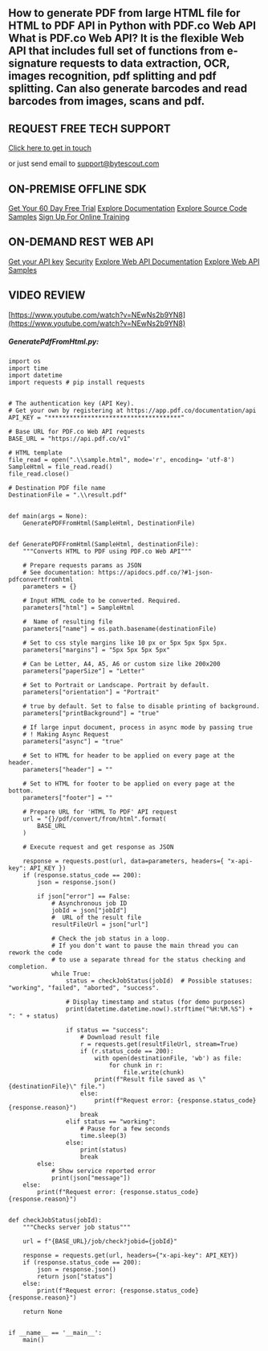 ## How to generate PDF from large HTML file for HTML to PDF API in Python with PDF.co Web API What is PDF.co Web API? It is the flexible Web API that includes full set of functions from e-signature requests to data extraction, OCR, images recognition, pdf splitting and pdf splitting. Can also generate barcodes and read barcodes from images, scans and pdf.

## REQUEST FREE TECH SUPPORT

[Click here to get in touch](https://bytescout.zendesk.com/hc/en-us/requests/new?subject=PDF.co%20Web%20API%20Question)

or just send email to [support@bytescout.com](mailto:support@bytescout.com?subject=PDF.co%20Web%20API%20Question) 

## ON-PREMISE OFFLINE SDK 

[Get Your 60 Day Free Trial](https://bytescout.com/download/web-installer?utm_source=github-readme)
[Explore Documentation](https://bytescout.com/documentation/index.html?utm_source=github-readme)
[Explore Source Code Samples](https://github.com/bytescout/ByteScout-SDK-SourceCode/)
[Sign Up For Online Training](https://academy.bytescout.com/)


## ON-DEMAND REST WEB API

[Get your API key](https://app.pdf.co/signup?utm_source=github-readme)
[Security](https://pdf.co/security)
[Explore Web API Documentation](https://apidocs.pdf.co?utm_source=github-readme)
[Explore Web API Samples](https://github.com/bytescout/ByteScout-SDK-SourceCode/tree/master/PDF.co%20Web%20API)

## VIDEO REVIEW

[https://www.youtube.com/watch?v=NEwNs2b9YN8](https://www.youtube.com/watch?v=NEwNs2b9YN8)




<!-- code block begin -->

##### **GeneratePdfFromHtml.py:**
    
```
import os
import time
import datetime
import requests # pip install requests


# The authentication key (API Key).
# Get your own by registering at https://app.pdf.co/documentation/api
API_KEY = "*************************************"

# Base URL for PDF.co Web API requests
BASE_URL = "https://api.pdf.co/v1"

# HTML template
file_read = open(".\\sample.html", mode='r', encoding= 'utf-8')
SampleHtml = file_read.read()
file_read.close()

# Destination PDF file name
DestinationFile = ".\\result.pdf"


def main(args = None):
    GeneratePDFFromHtml(SampleHtml, DestinationFile)


def GeneratePDFFromHtml(SampleHtml, destinationFile):
    """Converts HTML to PDF using PDF.co Web API"""

    # Prepare requests params as JSON
    # See documentation: https://apidocs.pdf.co/?#1-json-pdfconvertfromhtml
    parameters = {}

    # Input HTML code to be converted. Required.
    parameters["html"] = SampleHtml

    #  Name of resulting file
    parameters["name"] = os.path.basename(destinationFile)

    # Set to css style margins like 10 px or 5px 5px 5px 5px.
    parameters["margins"] = "5px 5px 5px 5px"

    # Can be Letter, A4, A5, A6 or custom size like 200x200
    parameters["paperSize"] = "Letter"

    # Set to Portrait or Landscape. Portrait by default.
    parameters["orientation"] = "Portrait"

    # true by default. Set to false to disable printing of background.
    parameters["printBackground"] = "true"

    # If large input document, process in async mode by passing true
    # ! Making Async Request
    parameters["async"] = "true"

    # Set to HTML for header to be applied on every page at the header.
    parameters["header"] = ""

    # Set to HTML for footer to be applied on every page at the bottom.
    parameters["footer"] = ""

    # Prepare URL for 'HTML To PDF' API request
    url = "{}/pdf/convert/from/html".format(
        BASE_URL
    )

    # Execute request and get response as JSON

    response = requests.post(url, data=parameters, headers={ "x-api-key": API_KEY })
    if (response.status_code == 200):
        json = response.json()

        if json["error"] == False:
            # Asynchronous job ID
            jobId = json["jobId"]
            #  URL of the result file
            resultFileUrl = json["url"]

            # Check the job status in a loop.
            # If you don't want to pause the main thread you can rework the code
            # to use a separate thread for the status checking and completion.
            while True:
                status = checkJobStatus(jobId)  # Possible statuses: "working", "failed", "aborted", "success".

                # Display timestamp and status (for demo purposes)
                print(datetime.datetime.now().strftime("%H:%M.%S") + ": " + status)

                if status == "success":
                    # Download result file
                    r = requests.get(resultFileUrl, stream=True)
                    if (r.status_code == 200):
                        with open(destinationFile, 'wb') as file:
                            for chunk in r:
                                file.write(chunk)
                        print(f"Result file saved as \"{destinationFile}\" file.")
                    else:
                        print(f"Request error: {response.status_code} {response.reason}")
                    break
                elif status == "working":
                    # Pause for a few seconds
                    time.sleep(3)
                else:
                    print(status)
                    break
        else:
            # Show service reported error
            print(json["message"])
    else:
        print(f"Request error: {response.status_code} {response.reason}")


def checkJobStatus(jobId):
    """Checks server job status"""

    url = f"{BASE_URL}/job/check?jobid={jobId}"

    response = requests.get(url, headers={"x-api-key": API_KEY})
    if (response.status_code == 200):
        json = response.json()
        return json["status"]
    else:
        print(f"Request error: {response.status_code} {response.reason}")

    return None


if __name__ == '__main__':
    main()
```

<!-- code block end -->